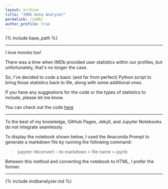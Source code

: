 ```yaml
---
layout: archive
title: "IMDb Data Analyzer"
permalink: /imdb/
author_profile: true
---
```


{% include base_path %}

***

I love movies too!

There was a time when IMDb provided user statistics within our profiles, but unfortunately, that's no longer the case.

So, I've decided to code a basic (and far from perfect) Python script to bring those statistics back to life, along with some additional ones.

If you have any suggestions for the code or the types of statistics to include, please let me know.

You can check out the code [here](https://github.com/joelreis/imdb-data-analyzer)

***

To the best of my knowledge, GitHub Pages, Jekyll, and Jupyter Notebooks do not integrate seamlessly.

To display the notebook shown below, I used the Anaconda Prompt to generate a markdown file by running the following command:

> jupyter nbconvert \-\-to markdown  < file name >.ipynb 

Between this method and converting the notebook to HTML, I prefer the former.

***

{% include imdbanalyzer.md %}
